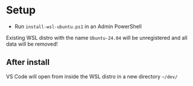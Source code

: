 # Setup

- Run `install-wsl-ubuntu.ps1` in an Admin PowerShell

Existing WSL distro with the name `Ubuntu-24.04` will be unregistered and all
data will be removed!

## After install

VS Code will open from inside the WSL distro in a new directory `~/dev/`

